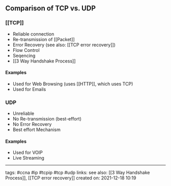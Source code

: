 ## Comparison of TCP vs. UDP

### [[TCP]]
- Reliable connection
- Re-transmission of [[Packet]]
- Error Recovery (see also: [[TCP error recovery]])
- Flow Control
- Seqencing
- [[3 Way Handshake Process]]

#### Examples
- Used for Web Browsing (uses [[HTTP]], which uses TCP)
- Used for Emails

### UDP
- Unreliable
- No Re-transmission (best-effort)
- No Error Recovery
- Best effort Mechanism

#### Examples
- Used for VOIP
- Live Streaming





---
tags: #ccna #ip #tcpip #tcp #udp
links:
see also: [[3 Way Handshake Process]], [[TCP error recovery]]
created on: 2021-12-18 10:19